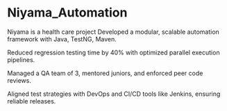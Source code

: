 # Niyama_Automation
Niyama is a health care project
Developed a modular, scalable automation framework with Java, TestNG, Maven.

Reduced regression testing time by 40% with optimized parallel execution pipelines.

Managed a QA team of 3, mentored juniors, and enforced peer code reviews.

Aligned test strategies with DevOps and CI/CD tools like Jenkins, ensuring reliable releases.
